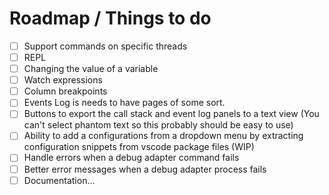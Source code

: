 # Roadmap / Things to do

- [ ] Support commands on specific threads
- [ ] REPL
- [ ] Changing the value of a variable
- [ ] Watch expressions
- [ ] Column breakpoints
- [ ] Events Log is needs to have pages of some sort.
- [ ] Buttons to export the call stack and event log panels to a text view (You can't select phantom text so this probably should be easy to use)
- [ ] Ability to add a configurations from a dropdown menu by extracting configuration snippets from vscode package files (WIP)
- [ ] Handle errors when a debug adapter command fails
- [ ] Better error messages when a debug adapter process fails 
- [ ] Documentation...
